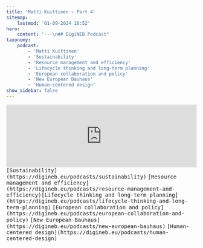 ```yaml
---
title: 'Matti Kuittinen - Part 4'
sitemap:
    lastmod: '01-09-2024 10:52'
hero:
    content: "---\n## DigiNEB Podcast"
taxonomy:
    podcast:
        - 'Matti Kuittinen'
        - 'Sustainability'
        - 'Resource management and efficiency'
        - 'Lifecycle thinking and long-term planning'
        - 'European collaboration and policy'
        - 'New European Bauhaus'
        - 'Human-centered design'
show_sidebar: false
---
```


<iframe width="100%" height="166" scrolling="no" frameborder="no" allow="autoplay" src="https://w.soundcloud.com/player/?url=https%3A//api.soundcloud.com/tracks/1908125390&color=%234b4815&auto_play=false&hide_related=false&show_comments=true&show_user=true&show_reposts=false&show_teaser=false"></iframe>
<kbd>[Sustainability](https://digineb.eu/podcasts/sustainability)</kbd>
<kbd>[Resource management and efficiency](https://digineb.eu/podcasts/resource-management-and-efficiency)</kbd><kbd>[Lifecycle thinking and long-term planning](https://digineb.eu/podcasts/lifecycle-thinking-and-long-term-planning)</kbd>
<kbd>[European collaboration and policy](https://digineb.eu/podcasts/european-collaboration-and-policy)</kbd>
<kbd>[New European Bauhaus](https://digineb.eu/podcasts/new-european-bauhaus)</kbd>
<kbd>[Human-centered design](https://digineb.eu/podcasts/human-centered-design)</kbd>
